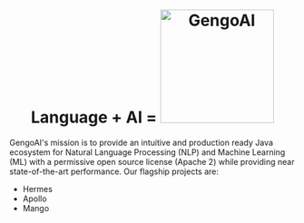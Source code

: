 <center><h1> Language + AI = <img src="https://www.gengoai.com/gengoai/images/gengoai.png" alt="GengoAI" width=200/></h1></center>


GengoAI's mission is to provide an intuitive and production ready Java ecosystem for Natural Language Processing (NLP) and Machine Learning (ML) with a permissive open source license (Apache 2) while providing near state-of-the-art performance. Our flagship projects are:

* Hermes
* Apollo
* Mango
